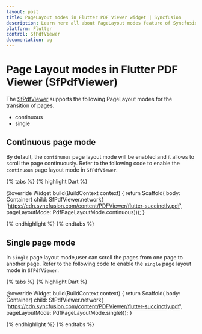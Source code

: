 ```yaml
---
layout: post
title: PageLayout modes in Flutter PDF Viewer widget | Syncfusion
description: Learn here all about PageLayout modes feature of Syncfusion Flutter PDF Viewer (SfPdfViewer) widget and more.
platform: Flutter
control: SfPdfViewer
documentation: ug
---
```


# Page Layout modes in Flutter PDF Viewer (SfPdfViewer)

The [SfPdfViewer](https://pub.dev/documentation/syncfusion_flutter_pdfviewer/latest/pdfviewer/SfPdfViewer-class.html) supports the following PageLayout modes for the transition of pages.

* continuous
* single

## Continuous page mode

By default, the `continuous` page layout mode will be enabled and it allows to scroll the page continuously. Refer to the following code to enable the `continuous` page layout mode in `SfPdfViewer`.

{% tabs %}
{% highlight Dart %}

@override
Widget build(BuildContext context) {
  return Scaffold(
      body: Container(
          child: SfPdfViewer.network(
              'https://cdn.syncfusion.com/content/PDFViewer/flutter-succinctly.pdf', 
              pageLayoutMode: PdfPageLayoutMode.continuous)));
}

{% endhighlight %}
{% endtabs %}

## Single page mode

In `single` page layout mode,user can scroll the pages from one page to another page. Refer to the following code to enable the `single` page layout mode in `SfPdfViewer`.

{% tabs %}
{% highlight Dart %}

@override
Widget build(BuildContext context) {
  return Scaffold(
      body: Container(
          child: SfPdfViewer.network(
              'https://cdn.syncfusion.com/content/PDFViewer/flutter-succinctly.pdf', 
             pageLayoutMode: PdfPageLayoutMode.single)));
}

{% endhighlight %}
{% endtabs %}